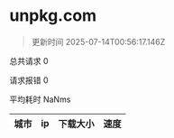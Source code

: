 
  # unpkg.com

  > 更新时间 2025-07-14T00:56:17.146Z
  
  总共请求 0

  请求报错 0

  平均耗时 NaNms

|城市|ip|下载大小|速度|
|-----|----------|---|---|

  